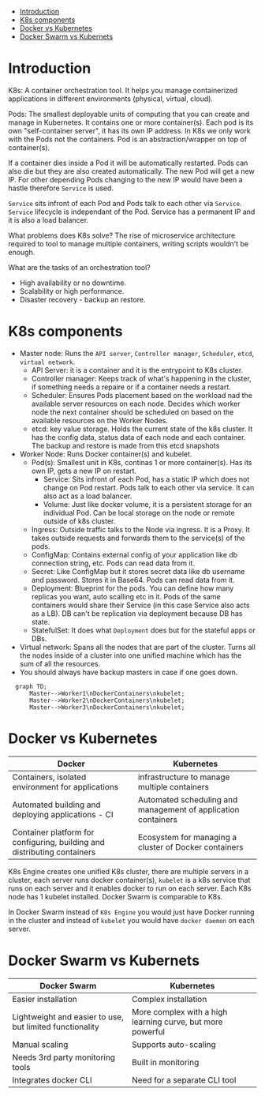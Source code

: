 - [Introduction](#introduction)
- [K8s components](#k8s-components)
- [Docker vs Kubernetes](#docker-vs-kubernetes)
- [Docker Swarm vs Kubernets](#docker-swarm-vs-kubernets)

# Introduction

K8s: A container orchestration tool. It helps you manage containerized applications in different environments (physical, virtual, cloud).

Pods: The smallest deployable units of computing that you can create and manage in Kubernetes. It contains one or more container(s). Each pod is its own "self-container server", it has its own IP address. In K8s we only work with the Pods not the containers. Pod is an abstraction/wrapper on top of container(s). 

If a container dies inside a Pod it will be automatically restarted. Pods can also die but they are also created automatically. The new Pod will get a new IP. For other depending Pods changing to the new IP would have been a hastle therefore `Service` is used.

`Service` sits infront of each Pod and Pods talk to each other via `Service`. `Service` lifecycle is independant of the Pod. Service has a permanent IP and it is also a load balancer.

What problems does K8s solve?
The rise of microservice architecture required to tool to manage multiple containers, writing scripts wouldn't be enough.

What are the tasks of an orchestration tool?
- High availability or no downtime.
- Scalability or high performance.
- Disaster recovery - backup an restore.

# K8s components
- Master node: Runs the `API server`, `Controller manager`, `Scheduler`, `etcd`, `virtual network`.
  - API Server: it is a container and it is the entrypoint to K8s cluster.
  - Controller manager: Keeps track of what's happening in the cluster, if something needs a repaire or if a container needs a restart.
  - Scheduler: Ensures Pods placement based on the workload nad the available server resources on each node. Decides which worker node the next container should be scheduled on based on the available resources on the Worker Nodes.
  - etcd: key value storage. Holds the current state of the k8s cluster. It has the config data, status data of each node and each container. The backup and restore is made from this etcd snapshots   
- Worker Node: Runs Docker container(s) and kubelet.
  - Pod(s): Smallest unit in K8s, continas 1 or more container(s). Has its own IP, gets a new IP on restart.
    - Service: Sits infront of each Pod, has a static IP which does not change on Pod restart. Pods talk to each other via service. It can also act as a load balancer. 
    - Volume: Just like docker volume, it is a persistent storage for an individual Pod. Can be local storage on the node or remote outside of k8s cluster.
  - Ingress: Outside traffic talks to the Node via ingress. It is a Proxy. It takes outside requests and forwards them to the service(s) of the pods.
  - ConfigMap: Contains external config of your application like db connection string, etc. Pods can read data from it.
  - Secret: Like ConfigMap but it stores secret data like db username and password. Stores it in Base64. Pods can read data from it.
  - Deployment: Blueprint for the pods. You can define how many replicas you want, auto scalling etc in it. Pods of the same containers would share their Service (in this case Service also acts as a LB). DB can't be replication via deployment because DB has state.
  - StatefulSet: It does what `Deployment` does but for the stateful apps or DBs. 
- Virtual network: Spans all the nodes that are part of the cluster. Turns all the nodes inside of a cluster into one unified machine which has the sum of all the resources.
- You should always have backup masters in case if one goes down.

```mermaid
  graph TD;
      Master-->Worker1\nDockerContainers\nkubelet;
      Master-->Worker2\nDockerContainers\nkubelet;
      Master-->Worker3\nDockerContainers\nkubelet;
```



# Docker vs Kubernetes
| Docker                                                                   | Kubernetes                                                    |
| ------------------------------------------------------------------------ | ------------------------------------------------------------- |
| Containers, isolated environment for applications                        | infrastructure to manage multiple containers                  |
| Automated building and deploying applications - CI                       | Automated scheduling and management of application containers |
| Container platform for configuring, building and distributing containers | Ecosystem for managing a cluster of Docker containers         |

K8s Engine creates one unified K8s cluster, there are multiple servers in a cluster, each server runs docker container(s), `kubelet` is a k8s service that runs on each server and it enables docker to run on each server. Each K8s node has 1 kubelet installed. Docker Swarm is comparable to K8s.

In Docker Swarm instead of `K8s Engine` you would just have Docker running in the cluster and instead of `kubelet` you would have `docker daemon` on each server.

# Docker Swarm vs Kubernets

| Docker Swarm                                             | Kubernetes                                                 |
| -------------------------------------------------------- | ---------------------------------------------------------- |
| Easier installation                                      | Complex installation                                       |
| Lightweight and easier to use, but limited functionality | More complex with a high learning curve, but more powerful |
| Manual scaling                                           | Supports auto-scaling                                      |
| Needs 3rd party monitoring tools                         | Built in monitoring                                        |
| Integrates docker CLI                                    | Need for a separate CLI tool                               |
